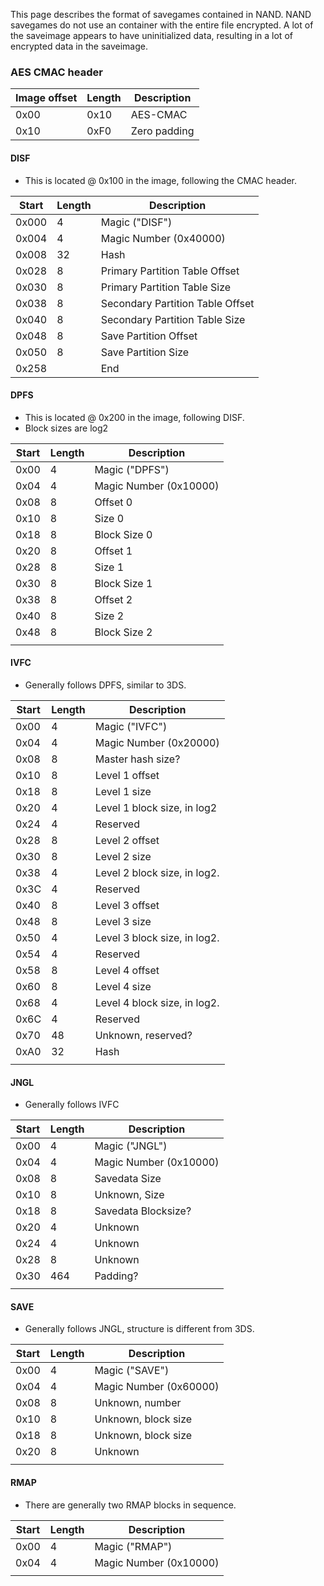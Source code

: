 This page describes the format of savegames contained in NAND. NAND
savegames do not use an container with the entire file encrypted. A lot
of the saveimage appears to have uninitialized data, resulting in a lot
of encrypted data in the saveimage.

### AES CMAC header

| Image offset | Length | Description  |
| ------------ | ------ | ------------ |
| 0x00         | 0x10   | AES-CMAC     |
| 0x10         | 0xF0   | Zero padding |

#### DISF

  - This is located @ 0x100 in the image, following the CMAC header.

| Start | Length | Description                      |
| ----- | ------ | -------------------------------- |
| 0x000 | 4      | Magic ("DISF")                   |
| 0x004 | 4      | Magic Number (0x40000)           |
| 0x008 | 32     | Hash                             |
| 0x028 | 8      | Primary Partition Table Offset   |
| 0x030 | 8      | Primary Partition Table Size     |
| 0x038 | 8      | Secondary Partition Table Offset |
| 0x040 | 8      | Secondary Partition Table Size   |
| 0x048 | 8      | Save Partition Offset            |
| 0x050 | 8      | Save Partition Size              |
| 0x258 |        | End                              |

#### DPFS

  - This is located @ 0x200 in the image, following DISF.
  - Block sizes are log2

| Start | Length | Description            |
| ----- | ------ | ---------------------- |
| 0x00  | 4      | Magic ("DPFS")         |
| 0x04  | 4      | Magic Number (0x10000) |
| 0x08  | 8      | Offset 0               |
| 0x10  | 8      | Size 0                 |
| 0x18  | 8      | Block Size 0           |
| 0x20  | 8      | Offset 1               |
| 0x28  | 8      | Size 1                 |
| 0x30  | 8      | Block Size 1           |
| 0x38  | 8      | Offset 2               |
| 0x40  | 8      | Size 2                 |
| 0x48  | 8      | Block Size 2           |
|       |        |                        |

#### IVFC

  - Generally follows DPFS, similar to 3DS.

| Start | Length | Description                  |
| ----- | ------ | ---------------------------- |
| 0x00  | 4      | Magic ("IVFC")               |
| 0x04  | 4      | Magic Number (0x20000)       |
| 0x08  | 8      | Master hash size?            |
| 0x10  | 8      | Level 1 offset               |
| 0x18  | 8      | Level 1 size                 |
| 0x20  | 4      | Level 1 block size, in log2  |
| 0x24  | 4      | Reserved                     |
| 0x28  | 8      | Level 2 offset               |
| 0x30  | 8      | Level 2 size                 |
| 0x38  | 4      | Level 2 block size, in log2. |
| 0x3C  | 4      | Reserved                     |
| 0x40  | 8      | Level 3 offset               |
| 0x48  | 8      | Level 3 size                 |
| 0x50  | 4      | Level 3 block size, in log2. |
| 0x54  | 4      | Reserved                     |
| 0x58  | 8      | Level 4 offset               |
| 0x60  | 8      | Level 4 size                 |
| 0x68  | 4      | Level 4 block size, in log2. |
| 0x6C  | 4      | Reserved                     |
| 0x70  | 48     | Unknown, reserved?           |
| 0xA0  | 32     | Hash                         |
|       |        |                              |

#### JNGL

  - Generally follows IVFC

| Start | Length | Description            |
| ----- | ------ | ---------------------- |
| 0x00  | 4      | Magic ("JNGL")         |
| 0x04  | 4      | Magic Number (0x10000) |
| 0x08  | 8      | Savedata Size          |
| 0x10  | 8      | Unknown, Size          |
| 0x18  | 8      | Savedata Blocksize?    |
| 0x20  | 4      | Unknown                |
| 0x24  | 4      | Unknown                |
| 0x28  | 8      | Unknown                |
| 0x30  | 464    | Padding?               |
|       |        |                        |

#### SAVE

  - Generally follows JNGL, structure is different from 3DS.

| Start | Length | Description            |
| ----- | ------ | ---------------------- |
| 0x00  | 4      | Magic ("SAVE")         |
| 0x04  | 4      | Magic Number (0x60000) |
| 0x08  | 8      | Unknown, number        |
| 0x10  | 8      | Unknown, block size    |
| 0x18  | 8      | Unknown, block size    |
| 0x20  | 8      | Unknown                |
|       |        |                        |

#### RMAP

  - There are generally two RMAP blocks in sequence.

| Start | Length | Description            |
| ----- | ------ | ---------------------- |
| 0x00  | 4      | Magic ("RMAP")         |
| 0x04  | 4      | Magic Number (0x10000) |
|       |        |                        |
